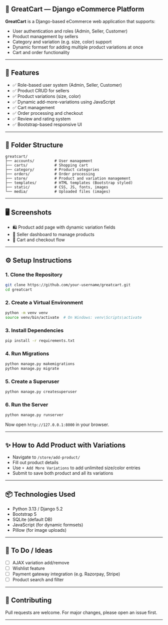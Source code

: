 ## 🛒 GreatCart — Django eCommerce Platform

**GreatCart** is a Django-based eCommerce web application that supports:

* User authentication and roles (Admin, Seller, Customer)
* Product management by sellers
* Category and variation (e.g. size, color) support
* Dynamic formset for adding multiple product variations at once
* Cart and order functionality

---

## 🚀 Features

* ✅ Role-based user system (Admin, Seller, Customer)
* ✅ Product CRUD for sellers
* ✅ Product variations (size, color)
* ✅ Dynamic add-more-variations using JavaScript
* ✅ Cart management
* ✅ Order processing and checkout
* ✅ Review and rating system
* ✅ Bootstrap-based responsive UI

---

## 📁 Folder Structure

```
greatcart/
├── accounts/         # User management
├── carts/            # Shopping cart
├── category/         # Product categories
├── orders/           # Order processing
├── store/            # Product and variation management
├── templates/        # HTML templates (Bootstrap styled)
├── static/           # CSS, JS, fonts, images
└── media/            # Uploaded files (images)
```

---

## 🖥️ Screenshots

* 🛍️ Product add page with dynamic variation fields
* 👤 Seller dashboard to manage products
* 🛒 Cart and checkout flow

---

## ⚙️ Setup Instructions

### 1. Clone the Repository

```bash
git clone https://github.com/your-username/greatcart.git
cd greatcart
```

### 2. Create a Virtual Environment

```bash
python -m venv venv
source venv/bin/activate  # On Windows: venv\Scripts\activate
```

### 3. Install Dependencies

```bash
pip install -r requirements.txt
```

### 4. Run Migrations

```bash
python manage.py makemigrations
python manage.py migrate
```

### 5. Create a Superuser

```bash
python manage.py createsuperuser
```

### 6. Run the Server

```bash
python manage.py runserver
```

Now open `http://127.0.0.1:8000` in your browser.

---

## ✨ How to Add Product with Variations

* Navigate to `/store/add-product/`
* Fill out product details
* Use `+ Add More Variations` to add unlimited size/color entries
* Submit to save both product and all its variations

---

## 📦 Technologies Used

* Python 3.13 / Django 5.2
* Bootstrap 5
* SQLite (default DB)
* JavaScript (for dynamic formsets)
* Pillow (for image uploads)

---

## 📌 To Do / Ideas

* [ ] AJAX variation add/remove
* [ ] Wishlist feature
* [ ] Payment gateway integration (e.g. Razorpay, Stripe)
* [ ] Product search and filter

---

## 🤝 Contributing

Pull requests are welcome. For major changes, please open an issue first.

---

